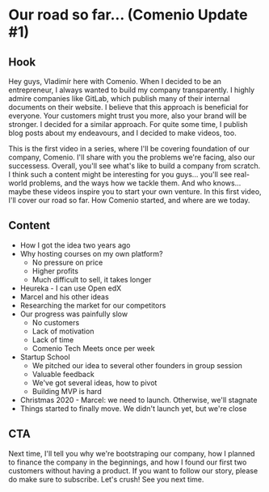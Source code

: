 # Our road so far... (Comenio Update #1)

## Hook
Hey guys, Vladimír here with Comenio. When I decided to be an entrepreneur, I always wanted to build my company transparently. I highly admire companies like GitLab, which publish many of their internal documents on their website. I believe that this approach is beneficial for everyone. Your customers might trust you more, also your brand will be stronger. I decided for a similar approach. For quite some time, I publish blog posts about my endeavours, and I decided to make videos, too.

This is the first video in a series, where I'll be covering foundation of our company, Comenio. I'll share with you the problems we're facing, also our successess. Overall, you'll see what's like to build a company from scratch. I think such a content might be interesting for you guys... you'll see real-world problems, and the ways how we tackle them. And who knows... maybe these videos inspire you to start your own venture. In this first video, I'll cover our road so far. How Comenio started, and where are we today.

## Content
- How I got the idea two years ago
- Why hosting courses on my own platform?
  - No pressure on price
  - Higher profits
  - Much difficult to sell, it takes longer
- Heureka - I can use Open edX
- Marcel and his other ideas
- Researching the market for our competitors
- Our progress was painfully slow
  - No customers
  - Lack of motivation
  - Lack of time
  - Comenio Tech Meets once per week
- Startup School
  - We pitched our idea to several other founders in group session
  - Valuable feedback
  - We've got several ideas, how to pivot
  - Building MVP is hard
- Christmas 2020 - Marcel: we need to launch. Otherwise, we'll stagnate
- Things started to finally move. We didn't launch yet, but we're close

## CTA
Next time, I'll tell you why we're bootstraping our company, how I planned to finance the company in the beginnings, and how I found our first two customers without having a product. If you want to follow our story, please do make sure to subscribe. Let's crush! See you next time.
